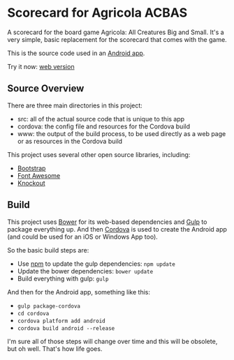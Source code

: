 Scorecard for Agricola ACBAS
============================
A scorecard for the board game Agricola: All Creatures Big and Small.  It's a very simple, basic replacement for the scorecard that comes with the game.

This is the source code used in an [Android app](https://play.google.com/store/apps/details?id=com.twotwotwotwo.agricola2p).

Try it now: [web version](http://22222.github.io/AgricolaAcbasAssistant/www/index.html)


Source Overview
---------------
There are three main directories in this project:

* src: all of the actual source code that is unique to this app
* cordova: the config file and resources for the Cordova build
* www: the output of the build process, to be used directly as a web page or as resources in the Cordova build

This project uses several other open source libraries, including:
* [Bootstrap](http://getbootstrap.com/)
* [Font Awesome](https://fortawesome.github.io/Font-Awesome/)
* [Knockout](http://knockoutjs.com/)

Build
-----
This project uses [Bower](http://bower.io) for its web-based dependencies and [Gulp](http://gulpjs.com/) to package everything up.  And then [Cordova](https://cordova.apache.org/) is used to create the Android app (and could be used for an iOS or Windows App too).

So the basic build steps are:

* Use [npm](https://www.npmjs.com) to update the gulp dependencies: `npm update`
* Update the bower dependencies: `bower update`
* Build everything with gulp: `gulp`

And then for the Android app, something like this:

* `gulp package-cordova`
* `cd cordova`
* `cordova platform add android`
* `cordova build android --release`

I'm sure all of those steps will change over time and this will be obsolete, but oh well.  That's how life goes.


